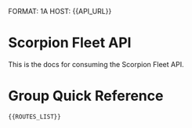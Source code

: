 FORMAT: 1A
HOST: {{API_URL}}

# Scorpion Fleet API

This is the docs for consuming the Scorpion Fleet API.

<!-- include(data-structures.md) -->

<!-- include(endpoints/config.md) -->
<!-- include(endpoints/auth.md) -->
<!-- include(endpoints/vehicle-groups.md) -->
<!-- include(endpoints/vehicles.md) -->
<!-- include(endpoints/journeys.md) -->
<!-- include(endpoints/geofences.md) -->
<!-- include(endpoints/drivers.md) -->
<!-- include(endpoints/alerts.md) -->
<!-- include(endpoints/alert-events.md) -->
<!-- include(endpoints/geocode.md) -->
<!-- include(endpoints/customers.md) -->
<!-- include(endpoints/users.md) -->
<!-- include(endpoints/admin.md) -->
<!-- include(endpoints/installer.md) -->

# Group Quick Reference

```
{{ROUTES_LIST}}
```
